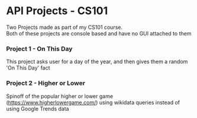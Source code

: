 # API Projects - CS101
Two Projects made as part of my CS101 course. <br>
Both of these projects are console based and have no GUI attached to them

### Project 1 - On This Day
This project asks user for a day of the year, and then gives them a random 'On This Day' fact

### Project 2 - Higher or Lower
Spinoff of the popular higher or lower game (https://www.higherlowergame.com/) using wikidata queries instead of using Google Trends data 
